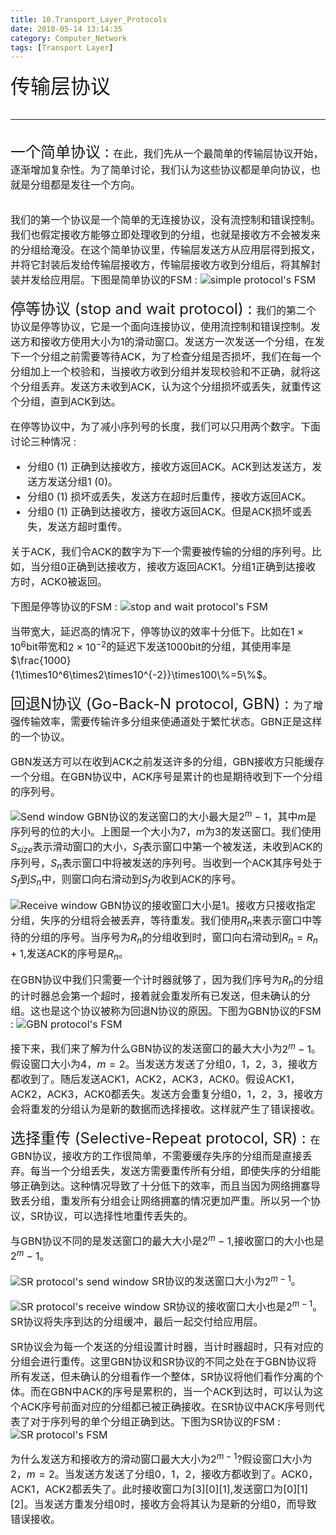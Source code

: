 ```yaml
---
title: 10.Transport_Layer_Protocols
date: 2018-05-14 13:14:35
category: Computer_Network
tags: [Transport Layer]
---
```

<font size=6>传输层协议
<!--more-->

---
<font size=5>一个简单协议 : 
<font size=3>在此，我们先从一个最简单的传输层协议开始，逐渐增加复杂性。为了简单讨论，我们认为这些协议都是单向协议，也就是分组都是发往一个方向。

我们的第一个协议是一个简单的无连接协议，没有流控制和错误控制。我们也假定接收方能够立即处理收到的分组，也就是接收方不会被发来的分组给淹没。在这个简单协议里，传输层发送方从应用层得到报文，并将它封装后发给传输层接收方，传输层接收方收到分组后，将其解封装并发给应用层。下图是简单协议的FSM : 
![simple protocol's FSM](https://winteryangwt-1256492362.cos.ap-chengdu.myqcloud.com/%E8%AE%A1%E7%AE%97%E6%9C%BA%E7%BD%91%E7%BB%9C/%E7%AE%80%E5%8D%95%E5%8D%8F%E8%AE%AE%E7%9A%84%E6%9C%89%E9%99%90%E7%8A%B6%E6%80%81%E6%9C%BA.png)
<br/>

<font size=5>停等协议 (stop and wait protocol) : 
<font size=3>我们的第二个协议是停等协议，它是一个面向连接协议，使用流控制和错误控制。发送方和接收方使用大小为1的滑动窗口。发送方一次发送一个分组，在发下一个分组之前需要等待ACK，为了检查分组是否损坏，我们在每一个分组加上一个校验和，当接收方收到分组并发现校验和不正确，就将这个分组丢弃。发送方未收到ACK，认为这个分组损坏或丢失，就重传这个分组，直到ACK到达。

在停等协议中，为了减小序列号的长度，我们可以只用两个数字。下面讨论三种情况 : 
- 分组0 (1) 正确到达接收方，接收方返回ACK。ACK到达发送方，发送方发送分组1 (0)。
- 分组0 (1) 损坏或丢失，发送方在超时后重传，接收方返回ACK。
- 分组0 (1) 正确到达接收方，接收方返回ACK。但是ACK损坏或丢失，发送方超时重传。

关于ACK，我们令ACK的数字为下一个需要被传输的分组的序列号。比如，当分组0正确到达接收方，接收方返回ACK1。分组1正确到达接收方时，ACK0被返回。

下图是停等协议的FSM : 
![stop and wait protocol's FSM](https://winteryangwt-1256492362.cos.ap-chengdu.myqcloud.com/%E8%AE%A1%E7%AE%97%E6%9C%BA%E7%BD%91%E7%BB%9C/%E5%81%9C%E7%AD%89%E5%8D%8F%E8%AE%AE%E7%9A%84%E6%9C%89%E9%99%90%E7%8A%B6%E6%80%81%E6%9C%BA.png)

当带宽大，延迟高的情况下，停等协议的效率十分低下。比如在$1\times10^6$bit带宽和$2\times10^{-2}$的延迟下发送$1000$bit的分组，其使用率是$\frac{1000}{1\times10^6\times2\times10^{-2}}\times100\%=5\%$。
<br/>

<font size=5>回退N协议 (Go-Back-N protocol, GBN) : 
<font size=3>为了增强传输效率，需要传输许多分组来使通道处于繁忙状态。GBN正是这样的一个协议。

GBN发送方可以在收到ACK之前发送许多的分组，GBN接收方只能缓存一个分组。在GBN协议中，ACK序号是累计的也是期待收到下一个分组的序列号。

![Send window](https://winteryangwt-1256492362.cos.ap-chengdu.myqcloud.com/%E8%AE%A1%E7%AE%97%E6%9C%BA%E7%BD%91%E7%BB%9C/Send_Window.png)
GBN协议的发送窗口的大小最大是$2^m-1$，其中$m$是序列号的位的大小。上图是一个大小为7，$m$为3的发送窗口。我们使用$S_{size}$表示滑动窗口的大小，$S_f$表示窗口中第一个被发送，未收到ACK的序列号，$S_n$表示窗口中将被发送的序列号。当收到一个ACK其序号处于$S_f$到$S_n$中，则窗口向右滑动到$S_f$为收到ACK的序号。

![Receive window](https://winteryangwt-1256492362.cos.ap-chengdu.myqcloud.com/%E8%AE%A1%E7%AE%97%E6%9C%BA%E7%BD%91%E7%BB%9C/Receive_Window.png)
GBN协议的接收窗口大小是1。接收方只接收指定分组，失序的分组将会被丢弃，等待重发。我们使用$R_n$来表示窗口中等待的分组的序号。当序号为$R_n$的分组收到时，窗口向右滑动到$R_n=R_n+1$,发送ACK的序号是$R_n$。

在GBN协议中我们只需要一个计时器就够了，因为我们序号为$R_n$的分组的计时器总会第一个超时，接着就会重发所有已发送，但未确认的分组。这也是这个协议被称为回退N协议的原因。下图为GBN协议的FSM : 
![GBN protocol's FSM](https://winteryangwt-1256492362.cos.ap-chengdu.myqcloud.com/%E8%AE%A1%E7%AE%97%E6%9C%BA%E7%BD%91%E7%BB%9C/%E5%9B%9E%E9%80%80N%E5%8D%8F%E8%AE%AE%E7%9A%84%E6%9C%89%E9%99%90%E7%8A%B6%E6%80%81%E6%9C%BA.png)

接下来，我们来了解为什么GBN协议的发送窗口的最大大小为$2^m-1$。假设窗口大小为$4$，$m=2$。当发送方发送了分组0，1，2，3，接收方都收到了。随后发送ACK1，ACK2，ACK3，ACK0。假设ACK1，ACK2，ACK3，ACK0都丢失。发送方会重复分组0，1，2，3，接收方会将重发的分组认为是新的数据而选择接收。这样就产生了错误接收。
<br/>

<font size=5>选择重传 (Selective-Repeat protocol, SR) : 
<font size=3>在GBN协议，接收方的工作很简单，不需要缓存失序的分组而是直接丢弃。每当一个分组丢失，发送方需要重传所有分组，即使失序的分组能够正确到达。这种情况导致了十分低下的效率，而且当因为网络拥塞导致丢分组，重发所有分组会让网络拥塞的情况更加严重。所以另一个协议，SR协议，可以选择性地重传丢失的。

与GBN协议不同的是发送窗口的最大大小是$2^m-1$,接收窗口的大小也是$2^m-1$。

![SR protocol's send window](https://winteryangwt-1256492362.cos.ap-chengdu.myqcloud.com/%E8%AE%A1%E7%AE%97%E6%9C%BA%E7%BD%91%E7%BB%9C/%E9%80%89%E6%8B%A9%E9%87%8D%E4%BC%A0%E7%9A%84%E5%8F%91%E9%80%81%E7%AA%97%E5%8F%A3.png)
SR协议的发送窗口大小为$2^{m-1}$。

![SR protocol's receive window](https://winteryangwt-1256492362.cos.ap-chengdu.myqcloud.com/%E8%AE%A1%E7%AE%97%E6%9C%BA%E7%BD%91%E7%BB%9C/%E9%80%89%E6%8B%A9%E9%87%8D%E4%BC%A0%E7%9A%84%E6%8E%A5%E6%94%B6%E7%AA%97%E5%8F%A3.png)
SR协议的接收窗口大小也是$2^{m-1}$。SR协议将失序到达的分组缓冲，最后一起交付给应用层。

SR协议会为每一个发送的分组设置计时器，当计时器超时，只有对应的分组会进行重传。这里GBN协议和SR协议的不同之处在于GBN协议将所有发送，但未确认的分组看作一个整体，SR协议将他们看作分离的个体。而在GBN中ACK的序号是累积的，当一个ACK到达时，可以认为这个ACK序号前面对应的分组都已被正确接收。在SR协议中ACK序号则代表了对于序列号的单个分组正确到达。下图为SR协议的FSM : 
![SR protocol's FSM](https://winteryangwt-1256492362.cos.ap-chengdu.myqcloud.com/%E8%AE%A1%E7%AE%97%E6%9C%BA%E7%BD%91%E7%BB%9C/%E9%80%89%E6%8B%A9%E9%87%8D%E4%BC%A0%E7%9A%84%E6%9C%89%E9%99%90%E7%8A%B6%E6%80%81%E6%9C%BA.png)

为什么发送方和接收方的滑动窗口最大大小为$2^{m-1}$?假设窗口大小为$2$，$m=2$。当发送方发送了分组0，1，2，接收方都收到了。ACK0，ACK1，ACK2都丢失了。此时接收窗口为[3][0][1],发送窗口为[0][1][2]。当发送方重发分组0时，接收方会将其认为是新的分组0，而导致错误接收。